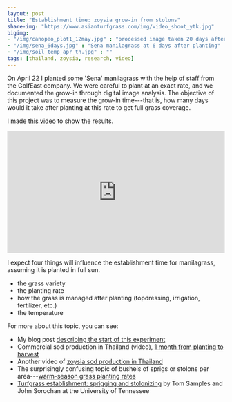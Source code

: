 ```yaml
---
layout: post
title: "Establishment time: zoysia grow-in from stolons"
share-img: "https://www.asianturfgrass.com/img/video_shoot_ytk.jpg"
bigimg:
- "/img/canopeo_plot1_12may.jpg" : "processed image taken 20 days after planting"
- "/img/sena_6days.jpg" : "Sena manilagrass at 6 days after planting"
- "/img/soil_temp_apr_th.jpg" : ""
tags: [thailand, zoysia, research, video]
---
```


On April 22 I planted some 'Sena' manilagrass with the help of staff from the GolfEast company. We were careful to plant at an exact rate, and we documented the grow-in through digital image analysis. The objective of this project was to measure the grow-in time---that is, how many days would it take after planting at this rate to get full grass coverage.

I made [this video](https://vimeo.com/micahwoods/sena) to show the results.

<div style="padding:56.25% 0 0 0;position:relative;"><iframe src="https://player.vimeo.com/video/349280102?title=0" style="position:absolute;top:0;left:0;width:100%;height:100%;" frameborder="0" allow="autoplay; fullscreen" allowfullscreen></iframe></div><script src="https://player.vimeo.com/api/player.js"></script>

I expect four things will influence the establishment time for manilagrass, assuming it is planted in full sun.

* the grass variety
* the planting rate
* how the grass is managed after planting (topdressing, irrigation, fertilizer, etc.)
* the temperature

For more about this topic, you can see:

* My blog post [describing the start of this experiment](https://www.asianturfgrass.com/2019-04-27-temperature-turfhacks-zoysia-birds/)
* Commercial sod production in Thailand (video), [1 month from planting to harvest](https://youtu.be/frUkAmBSKyg)
* Another video of [zoysia sod production in Thailand](https://youtu.be/1uLkfBb5II0)
* The surprisingly confusing topic of bushels of sprigs or stolons per area---[warm-season grass planting rates](https://www.asianturfgrass.com/2017-09-23-converting-to-bushels-per-area/)
* [Turfgrass establishment: sprigging and stolonizing](https://extension.tennessee.edu/publications/Documents/W160-D.pdf) by Tom Samples and John Sorochan at the University of Tennessee

